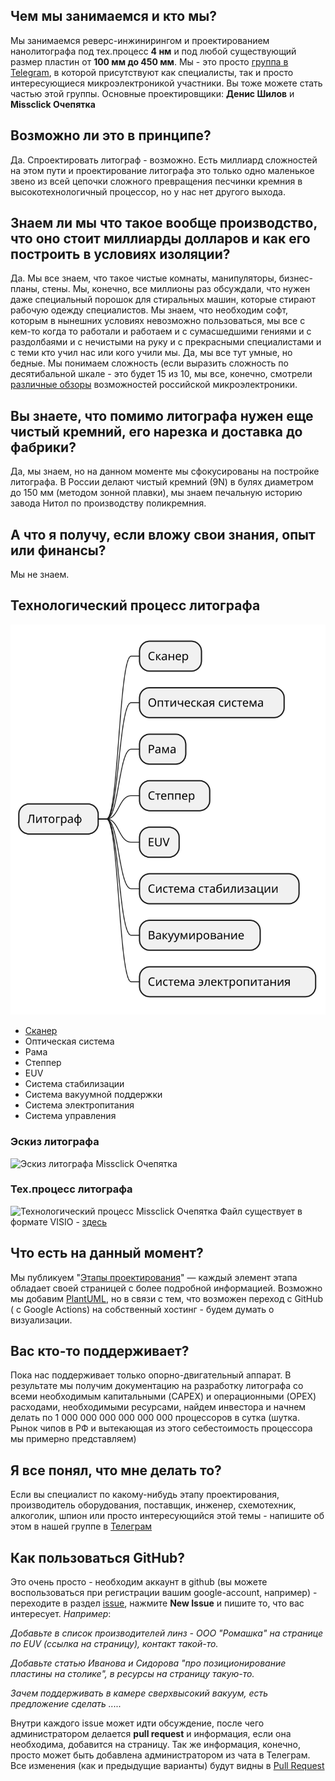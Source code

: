 
## Чем мы занимаемся и кто мы?
Мы занимаемся реверс-инжинирингом и проектированием нанолитографа 
под тех.процесс **4 нм** и под любой существующий размер пластин
от **100 мм до 450 мм**. Мы - это просто [группа в Telegram](https://t.me/nirpg_ru), в которой присутствуют как специалисты, так и просто интересующиеся микроэлектроникой участники. Вы тоже можете стать частью этой группы. Основные проектировщики:
**Денис Шилов** и **Missclick Очепятка**
## Возможно ли это в принципе?
Да. Спроектировать литограф - возможно. Есть миллиард сложностей на этом пути и проектирование литографа это только одно маленькое звено из всей цепочки сложного превращения песчинки кремния в высокотехнологичный процессор, но у нас нет другого выхода.
## Знаем ли мы что такое вообще производство, что оно стоит миллиарды долларов и как его построить в условиях изоляции?
Да. Мы все знаем, что такое чистые комнаты, манипуляторы, бизнес-планы, стены. Мы, конечно, все миллионы раз обсуждали, что нужен даже специальный порошок для стиральных машин, которые стирают рабочую одежду специалистов. Мы знаем, что необходим софт, которым в нынешних условиях невозможно пользоваться, мы все с кем-то когда то работали и работаем и с сумасшедшими гениями и с раздолбаями и с нечистыми на руку и с прекрасными специалистами и с теми кто учил нас или кого учили мы.
Да, мы все тут умные, но бедные. Мы понимаем сложность (если выразить сложность по десятибальной шкале - это будет 15 из 10, мы все, конечно, смотрели [различные обзоры](https://www.youtube.com/watch?v=9CNH8vus0h8) возможностей российской микроэлектроники.
## Вы знаете, что помимо литографа нужен еще чистый кремний, его нарезка и доставка до фабрики?
Да, мы знаем, но на данном моменте мы сфокусированы на постройке литографа. В России делают чистый кремний (9N) в булях диаметром до 150 мм (методом зонной плавки), мы знаем печальную историю завода Нитол по производству поликремния.

## А что я получу, если вложу свои знания, опыт или финансы?
Мы не знаем.


## Технологический процесс литографа

![](./assets/general.svg)

- [Сканер](./stages/scanner.md)
- Оптическая система
- Рама
- Степпер
- EUV
- Система стабилизации
- Система вакуумной поддержки
- Система электропитания
- Система управления

### Эскиз литографа
![Эскиз литографа Missclick Очепятка](/resources/files/lithograph-13-05-2022.png)

### Тех.процесс литографа
![Технологический процесс Missclick Очепятка](/resources/files/idef-0-1.png)
Файл существует в формате VISIO - [здесь](/resources/files/IDEF0.vsd)




## Что есть на данный момент?
Мы публикуем "[Этапы проектирования](/stages/Stages.md)" — каждый элемент этапа обладает своей страницей с более подробной информацией. Возможно мы добавим [PlantUML](https://github.com/grassedge/generate-plantuml-action/blob/master/example/sample.md), но в связи с тем, что возможен переход с GitHub ( c Google Actions) на собственный хостинг - будем думать о визуализации.

## Вас кто-то поддерживает?
Пока нас поддерживает только опорно-двигательный аппарат. В результате мы получим документацию на разработку литографа со всеми необходимым капитальными (CAPEX) и операционными (OPEX) расходами, необходимыми ресурсами, найдем инвестора и начнем делать по 1 000 000 000 000 000 000 процессоров в сутка (шутка. Рынок чипов в РФ и вытекающая из этого себестоимость процессора мы примерно представляем)

## Я все понял, что мне делать то?
Если вы специалист по какому-нибудь этапу проектирования, производитель оборудования, поставщик, инженер, схемотехник, алкоголик, шпион или просто интересующийся этой темы - напишите об этом в нашей группе в [Телеграм](https://t.me/nirpg_ru)

## Как пользоваться GitHub?
Это очень просто - необходим аккаунт в github (вы можете воспользоваться при регистрации вашим google-account, например) - переходите в раздел [issue](https://github.com/TsarS/lithograph/issues), нажмите **New Issue** и пишите то, что вас интересует.
_Например_:

 _Добавьте в список производителей линз - ООО "Ромашка" на странице по EUV (ссылка на страницу), контакт такой-то._

 _Добавьте статью Иванова и Сидорова "про позиционирование пластины на столике", в ресурсы на страницу такую-то._

 _Зачем поддерживать в камере сверхвысокий вакуум, есть предложение сделать ....._
 
Внутри каждого issue может идти обсуждение, после чего администратором делается **pull request** и информация, если она необходима, добавится на страницу. Так же информация, конечно, просто может быть добавлена администратором из чата в Телеграм.
Все изменения (как и предыдущие варианты) будут видны в [Pull Request](https://github.com/TsarS/lithograph/pulls)

